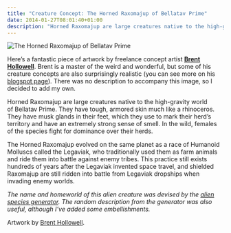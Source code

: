 ```yaml
---
title: "Creature Concept: The Horned Raxomajup of Bellatav Prime"
date: 2014-01-27T08:01:40+01:00
description: "Horned Raxomajup are large creatures native to the high-gravity world of Bellatav Prime"
---
```


<img src="/post-images/raxomajup.jpg" alt="The Horned Raxomajup of Bellatav Prime">
<p><span>Here’s a fantastic piece of artwork by freelance concept artist&nbsp;<strong><a href="http://www.creaturespot.com/main/2014/1/4/some-creature-dudes.html">Brent Hollowell</a></strong>. Brent is a master of the weird and wonderful, but some of his creature concepts are also surprisingly realistic (you can see more on his <a href="http://brenthollowellart.blogspot.co.uk/" target="_blank">blogspot page</a>). There was no description to accompany this image, so I decided to add my own.</span></p>
<p>Horned Raxomajup are large creatures native to the high-gravity world of&nbsp;Bellatav Prime. They have tough, armored skin much like a rhinoceros. They have musk glands in their feet, which they use to mark their herd’s territory and have an extremely strong sense of smell. In the wild, females of the species fight for dominance over their herds.</p>
<p>The Horned Raxomajup evolved on the same planet as a race of Humanoid Molluscs called the Legaviak, who traditionally used them as farm animals and ride them into battle against enemy tribes. This practice still exists hundreds of years after the Legaviak invented space travel, and shielded Raxomajup are still ridden into battle from Legaviak dropships when invading enemy worlds.</p>
<p><em>The name and homeworld of this alien creature was devised by the <a href="http://www.scifiideas.com/alien-species-generator/">alien species generator</a>. The random description from the generator was also useful, although I’ve added some embellishments.</em></p>
<p>Artwork by <a href="http://www.creaturespot.com/main/2014/1/4/some-creature-dudes.html">Brent Hollowell</a>.</p>

